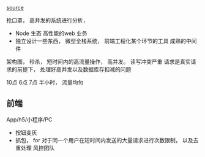 [source](https://juejin.im/post/5e71164d6fb9a07ce31f05e9)

抢口罩， 高并发的系统进行分析， 
- Node 生态 高性能的web 业务
- 独立设计一些东西， 微型全栈系统， 前端工程化某个环节的工具
成熟的中间件  

架构图， 
秒杀， 短时间内的高流量操作， 高并发。 读写冲突严重
请求是真实请求的前提下， 处理好高并发以及数据库存扣减的问题

10点  6点  7点    半小时， 流量均匀 

## 前端
  App/h5/小程序/PC
  - 按钮变灰
  - 抓包， for
    对于同一个用户在短时间内发送的大量请求进行次数限制， 以及去重处理
    风控团队
